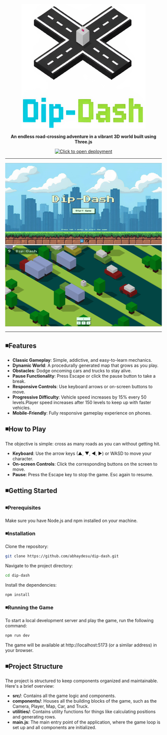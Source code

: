 <div align="center">
  <img width="400" height="400" alt="logo" src="./public/dip_dash_logo.png" />

  **An endless road-crossing adventure in a vibrant 3D world built using Three.js**
  
[![Click to open deployment](https://img.shields.io/badge/Live%20Demo-Click%20Here-brightgreen?style=for-the-badge)](https://dipdash.netlify.app)
  
</div>

---

<div align="center">
  <img src="./screenshots/landing.png" alt="Landing Page" width="600"/>
  <img src="./screenshots/gameplay.png" alt="Gameplay" width="600"/>
</div>

---

## ◾Features

- **Classic Gameplay**: Simple, addictive, and easy-to-learn mechanics.
- **Dynamic World**: A procedurally generated map that grows as you play.
- **Obstacles**: Dodge oncoming cars and trucks to stay alive.
- **Pause Functionality**: Press Escape or click the pause button to take a break.
- **Responsive Controls**: Use keyboard arrows or on-screen buttons to move.
- **Progressive Difficulty**: Vehicle speed increases by 15% every 50 levels.Player speed increases after 150 levels to keep up with faster vehicles.
- **Mobile-Friendly**: Fully responsive gameplay experience on phones.

## ◾How to Play

The objective is simple: cross as many roads as you can without getting hit.

- **Keyboard**: Use the arrow keys (▲, ▼, ◀, ▶) or WASD to move your character.
- **On-screen Controls**: Click the corresponding buttons on the screen to move.
- **Pause**: Press the Escape key to stop the game. Esc again to resume.

## ◾Getting Started

### ◾Prerequisites

Make sure you have Node.js and npm installed on your machine.

### ◾Installation

Clone the repository:

```bash
git clone https://github.com/abhaydesu/dip-dash.git
```
Navigate to the project directory:

```bash
cd dip-dash
```

Install the dependencies:

```bash
npm install
```

### ◾Running the Game 

To start a local development server and play the game, run the following command:

```bash
npm run dev
```

The game will be available at http://localhost:5173 (or a similar address) in your browser. 

## ◾Project Structure 
The project is structured to keep components organized and maintainable. Here's a brief overview: 
- **src/**: Contains all the game logic and components. 
- **components/**: Houses all the building blocks of the game, such as the Camera, Player, Map, Car, and Truck. 
- **utilities/**: Contains utility functions for things like calculating positions and generating rows. 
- **main.js**: The main entry point of the application, where the game loop is set up and all components are initialized.